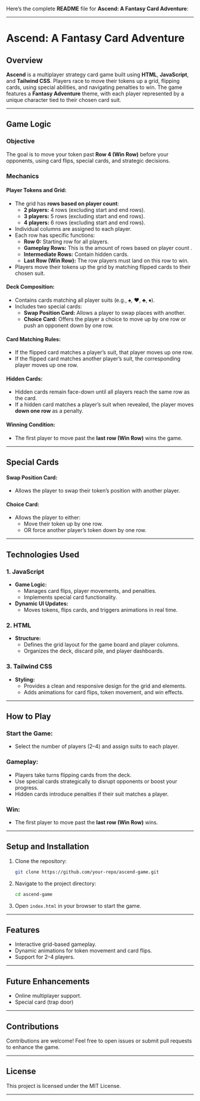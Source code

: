 Here’s the complete **README** file for **Ascend: A Fantasy Card Adventure**:

---

# Ascend: A Fantasy Card Adventure

## Overview

**Ascend** is a multiplayer strategy card game built using **HTML**, **JavaScript**, and **Tailwind CSS**. Players race to move their tokens up a grid, flipping cards, using special abilities, and navigating penalties to win. The game features a **Fantasy Adventure** theme, with each player represented by a unique character tied to their chosen card suit.

---

## Game Logic

### Objective

The goal is to move your token past **Row 4 (Win Row)** before your opponents, using card flips, special cards, and strategic decisions.

### Mechanics

#### Player Tokens and Grid:

- The grid has **rows based on player count**:
  - **2 players:** 4 rows (excluding start and end rows).
  - **3 players:** 5 rows (excluding start and end rows).
  - **4 players:** 6 rows (excluding start and end rows).
- Individual columns are assigned to each player.
- Each row has specific functions:
  - **Row 0:** Starting row for all players.
  - **Gameplay Rows:** This is the amount of rows based on player count .
  - **Intermediate Rows:** Contain hidden cards.
  - **Last Row (Win Row):** The row players must land on this row to win.
- Players move their tokens up the grid by matching flipped cards to their chosen suit.

#### Deck Composition:

- Contains cards matching all player suits (e.g., ♠️, ♥️, ♣️, ♦️).
- Includes two special cards:
  - **Swap Position Card:** Allows a player to swap places with another.
  - **Choice Card:** Offers the player a choice to move up by one row or push an opponent down by one row.

#### Card Matching Rules:

- If the flipped card matches a player’s suit, that player moves up one row.
- If the flipped card matches another player’s suit, the corresponding player moves up one row.

#### Hidden Cards:

- Hidden cards remain face-down until all players reach the same row as the card.
- If a hidden card matches a player’s suit when revealed, the player moves **down one row** as a penalty.

#### Winning Condition:

- The first player to move past the **last row (Win Row)** wins the game.

---

## Special Cards

#### Swap Position Card:

- Allows the player to swap their token’s position with another player.

#### Choice Card:

- Allows the player to either:
  - Move their token up by one row.
  - OR force another player’s token down by one row.

---

## Technologies Used

### 1. JavaScript

- **Game Logic:**
  - Manages card flips, player movements, and penalties.
  - Implements special card functionality.
- **Dynamic UI Updates:**
  - Moves tokens, flips cards, and triggers animations in real time.

### 2. HTML

- **Structure:**
  - Defines the grid layout for the game board and player columns.
  - Organizes the deck, discard pile, and player dashboards.

### 3. Tailwind CSS

- **Styling:**
  - Provides a clean and responsive design for the grid and elements.
  - Adds animations for card flips, token movement, and win effects.

---

## How to Play

### Start the Game:

- Select the number of players (2–4) and assign suits to each player.

### Gameplay:

- Players take turns flipping cards from the deck.
- Use special cards strategically to disrupt opponents or boost your progress.
- Hidden cards introduce penalties if their suit matches a player.

### Win:

- The first player to move past the **last row (Win Row)** wins.

---

## Setup and Installation

1. Clone the repository:
   ```bash
   git clone https://github.com/your-repo/ascend-game.git
   ```
2. Navigate to the project directory:
   ```bash
   cd ascend-game
   ```
3. Open `index.html` in your browser to start the game.

---

## Features

- Interactive grid-based gameplay.
- Dynamic animations for token movement and card flips.
- Support for 2–4 players.

---

## Future Enhancements

- Online multiplayer support.
- Special card (trap door)

---

## Contributions

Contributions are welcome! Feel free to open issues or submit pull requests to enhance the game.

---

## License

This project is licensed under the MIT License.

---
